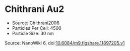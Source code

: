 <a name="material" />

# Chithrani Au2
<script type="application/ld+json">
  {
    "@context": "https://schema.org/",
    "@type": "ChemicalSubstance",
    "@id": "https://egonw.github.io/nanowiki/nanowiki417.html#material",
    "http://purl.org/dc/terms/conformsTo":
      {
        "@type": "CreativeWork",
        "@id": "https://bioschemas.org/profiles/ChemicalSubstance/0.4-RELEASE/"
      },
    "identfier": "417",
    "name": "Chithrani Au2",
    "url": "https://egonw.github.io/nanowiki/nanowiki417.html#material",
    "sameAs": "http://127.0.0.1/mediawiki/index.php/Special:URIResolver/Chithrani_Au2"
  }
</script>


* Source: [Chithrani2006](articleChithrani2006.md)
* Particles Per Cell: 4500 
* Particle Size: 30 nm


Source: NanoWiki 6, doi:[10.6084/m9.figshare.11897205.v1](https://doi.org/10.6084/m9.figshare.11897205.v1)
